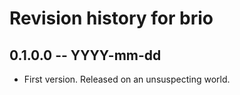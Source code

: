 # Revision history for brio

## 0.1.0.0 -- YYYY-mm-dd

* First version. Released on an unsuspecting world.
